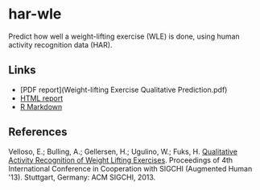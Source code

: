 # har-wle
Predict how well a weight-lifting exercise (WLE) is done, using human activity recognition data (HAR).

## Links

- [PDF report](Weight-lifting Exercise Qualitative Prediction.pdf)  
- [HTML report](har-wle-prediction.html)  
- [R Markdown](har-wle-prediction.Rmd)  

## References

Velloso, E.; Bulling, A.; Gellersen, H.; Ugulino, W.; Fuks, H. [Qualitative Activity Recognition of Weight Lifting Exercises](http://groupware.les.inf.puc-rio.br/har#weight_lifting_exercises#ixzz4QuLqRZ8H). Proceedings of 4th International Conference in Cooperation with SIGCHI (Augmented Human '13). Stuttgart, Germany: ACM SIGCHI, 2013.

